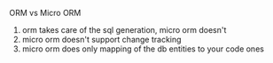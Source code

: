ORM vs Micro ORM
1. orm takes care of the sql generation, micro orm doesn't
2. micro orm doesn't support change tracking
3. micro orm does only mapping of the db entities to your code ones